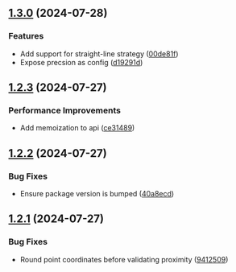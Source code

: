 ## [1.3.0](https://github.com/undistraction/coons-patch/compare/v1.2.3...v1.3.0) (2024-07-28)

### Features

* Add support for straight-line strategy ([00de81f](https://github.com/undistraction/coons-patch/commit/00de81f0edc183c51840bc57934f259e00e4dbdf))
* Expose precsion as config ([d19291d](https://github.com/undistraction/coons-patch/commit/d19291d5cc2f1455cb7f5c5a0af1d6d734f38934))

## [1.2.3](https://github.com/undistraction/coons-patch/compare/v1.2.2...v1.2.3) (2024-07-27)

### Performance Improvements

* Add memoization to api ([ce31489](https://github.com/undistraction/coons-patch/commit/ce314899a45193d0792ec2d54c2b8b73dcd4f29d))

## [1.2.2](https://github.com/undistraction/coons-patch/compare/v1.2.1...v1.2.2) (2024-07-27)

### Bug Fixes

* Ensure package version is bumped ([40a8ecd](https://github.com/undistraction/coons-patch/commit/40a8ecdac3e435600a20b13d77ba28f77edf9d16))

## [1.2.1](https://github.com/undistraction/coons-patch/compare/v1.2.0...v1.2.1) (2024-07-27)

### Bug Fixes

* Round point coordinates before validating proximity ([9412509](https://github.com/undistraction/coons-patch/commit/9412509c42e1059255f261a27bfa64b7d228ae96))
